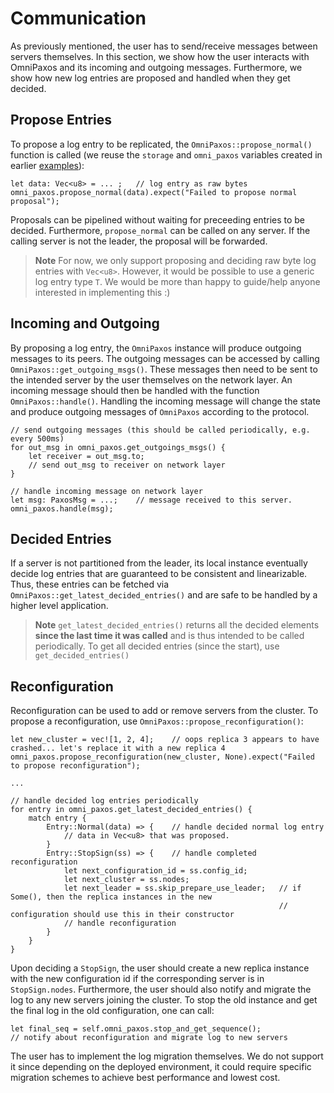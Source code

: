 # Communication
As previously mentioned, the user has to send/receive messages between servers themselves. In this section, we show how the user interacts with OmniPaxos and its incoming and outgoing messages. Furthermore, we show how new log entries are proposed and handled when they get decided. 

## Propose Entries
To propose a log entry to be replicated, the `OmniPaxos::propose_normal()` function is called (we reuse the `storage` and `omni_paxos` variables created in earlier [examples](../omnipaxos/index.md)):

```rust,edition2018,no_run,noplaypen
let data: Vec<u8> = ... ;   // log entry as raw bytes
omni_paxos.propose_normal(data).expect("Failed to propose normal proposal");
```

Proposals can be pipelined without waiting for preceeding entries to be decided. Furthermore, `propose_normal` can be called on any server. If the calling server is not the leader, the proposal will be forwarded. 

> **Note** For now, we only support proposing and deciding raw byte log entries with `Vec<u8>`. However, it would be possible to use a generic log entry type `T`. We would be more than happy to guide/help anyone interested in implementing this :)

## Incoming and Outgoing
By proposing a log entry, the `OmniPaxos` instance will produce outgoing messages to its peers. The outgoing messages can be accessed by calling `OmniPaxos::get_outgoing_msgs()`. These messages then need to be sent to the intended server by the user themselves on the network layer. An incoming message should then be handled with the function `OmniPaxos::handle()`. Handling the incoming message will change the state and produce outgoing messages of `OmniPaxos` according to the protocol.
```rust,edition2018,no_run,noplaypen
// send outgoing messages (this should be called periodically, e.g. every 500ms)
for out_msg in omni_paxos.get_outgoings_msgs() {
    let receiver = out_msg.to;
    // send out_msg to receiver on network layer
}

// handle incoming message on network layer
let msg: PaxosMsg = ...;    // message received to this server.
omni_paxos.handle(msg);
```

## Decided Entries
If a server is not partitioned from the leader, its local instance eventually decide log entries that are guaranteed to be consistent and linearizable. Thus, these entries can be fetched via `OmniPaxos::get_latest_decided_entries()` and are safe to be handled by a higher level application. 

> **Note** `get_latest_decided_entries()` returns all the decided elements **since the last time it was called** and is thus intended to be called periodically. To get all decided entries (since the start), use `get_decided_entries()`

## Reconfiguration
Reconfiguration can be used to add or remove servers from the cluster. To propose a reconfiguration, use `OmniPaxos::propose_reconfiguration()`:
```rust,edition2018,no_run,noplaypen
let new_cluster = vec![1, 2, 4];    // oops replica 3 appears to have crashed... let's replace it with a new replica 4
omni_paxos.propose_reconfiguration(new_cluster, None).expect("Failed to propose reconfiguration");

...

// handle decided log entries periodically
for entry in omni_paxos.get_latest_decided_entries() {
    match entry {
        Entry::Normal(data) => {    // handle decided normal log entry
            // data in Vec<u8> that was proposed.
        }
        Entry::StopSign(ss) => {    // handle completed reconfiguration
            let next_configuration_id = ss.config_id;
            let next_cluster = ss.nodes;
            let next_leader = ss.skip_prepare_use_leader;   // if Some(), then the replica instances in the new
                                                            // configuration should use this in their constructor
            // handle reconfiguration
        }
    }
}

```
Upon deciding a `StopSign`, the user should create a new replica instance with the new configuration id if the corresponding server is in `StopSign.nodes`. Furthermore, the user should also notify and migrate the log to any new servers joining the cluster. To stop the old instance and get the final log in the old configuration, one can call:

```rust,edition2018,no_run,noplaypen
let final_seq = self.omni_paxos.stop_and_get_sequence();
// notify about reconfiguration and migrate log to new servers
```
The user has to implement the log migration themselves. We do not support it since depending on the deployed environment, it could require specific migration schemes to achieve best performance and lowest cost.